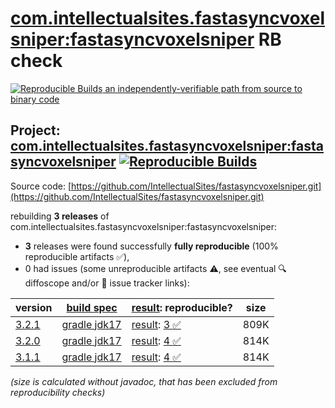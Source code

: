 [com.intellectualsites.fastasyncvoxelsniper:fastasyncvoxelsniper](https://central.sonatype.com/artifact/com.intellectualsites.fastasyncvoxelsniper/fastasyncvoxelsniper/versions) RB check
=======

[![Reproducible Builds](https://reproducible-builds.org/images/logos/rb.svg) an independently-verifiable path from source to binary code](https://reproducible-builds.org/)

## Project: [com.intellectualsites.fastasyncvoxelsniper:fastasyncvoxelsniper](https://central.sonatype.com/artifact/com.intellectualsites.fastasyncvoxelsniper/fastasyncvoxelsniper/versions) [![Reproducible Builds](https://img.shields.io/endpoint?url=https://raw.githubusercontent.com/jvm-repo-rebuild/reproducible-central/master/content/com/intellectualsites/fastasyncvoxelsniper/fastasyncvoxelsniper/badge.json)](https://github.com/jvm-repo-rebuild/reproducible-central/blob/master/content/com/intellectualsites/fastasyncvoxelsniper/fastasyncvoxelsniper/README.md)

Source code: [https://github.com/IntellectualSites/fastasyncvoxelsniper.git](https://github.com/IntellectualSites/fastasyncvoxelsniper.git)

rebuilding **3 releases** of com.intellectualsites.fastasyncvoxelsniper:fastasyncvoxelsniper:
- **3** releases were found successfully **fully reproducible** (100% reproducible artifacts :white_check_mark:),
- 0 had issues (some unreproducible artifacts :warning:, see eventual :mag: diffoscope and/or :memo: issue tracker links):

| version | [build spec](/BUILDSPEC.md) | [result](https://reproducible-builds.org/docs/jvm/): reproducible? | size |
| -- | --------- | ------ | -- |
| [3.2.1](https://central.sonatype.com/artifact/com.intellectualsites.fastasyncvoxelsniper/fastasyncvoxelsniper/3.2.1/pom) | [gradle jdk17](fastasyncvoxelsniper-3.2.1.buildspec) | [result](fastasyncvoxelsniper-3.2.1.buildinfo): [3 :white_check_mark: ](fastasyncvoxelsniper-3.2.1.buildcompare) | 809K |
| [3.2.0](https://central.sonatype.com/artifact/com.intellectualsites.fastasyncvoxelsniper/fastasyncvoxelsniper/3.2.0/pom) | [gradle jdk17](fastasyncvoxelsniper-3.2.0.buildspec) | [result](fastasyncvoxelsniper-3.2.0.buildinfo): [4 :white_check_mark: ](fastasyncvoxelsniper-3.2.0.buildcompare) | 814K |
| [3.1.1](https://central.sonatype.com/artifact/com.intellectualsites.fastasyncvoxelsniper/fastasyncvoxelsniper/3.1.1/pom) | [gradle jdk17](fastasyncvoxelsniper-3.1.1.buildspec) | [result](fastasyncvoxelsniper-3.1.1.buildinfo): [4 :white_check_mark: ](fastasyncvoxelsniper-3.1.1.buildcompare) | 814K |

<i>(size is calculated without javadoc, that has been excluded from reproducibility checks)</i>
